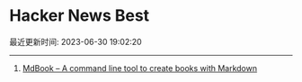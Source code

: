 # Hacker News Best

最近更新时间: 2023-06-30 19:02:20

--- 
1. [MdBook – A command line tool to create books with Markdown](https://rust-lang.github.io/mdBook/) 

